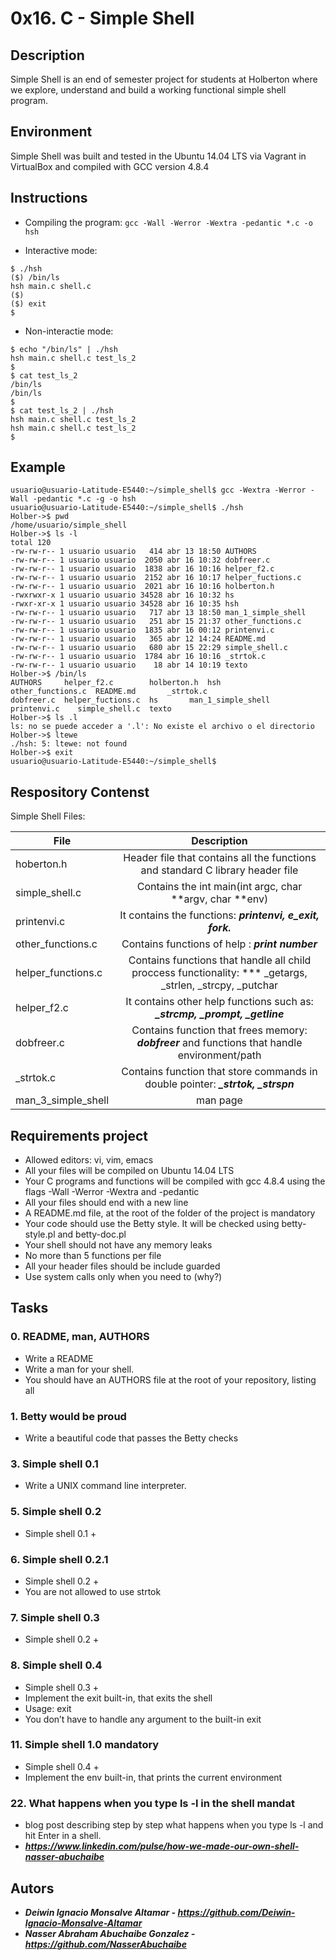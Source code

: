 # 0x16. C - Simple Shell

## Description

Simple Shell is an end of semester project for students at Holberton where we explore, understand and build a working functional simple shell program.


## Environment

Simple Shell was built and tested in the Ubuntu 14.04 LTS via Vagrant in VirtualBox and compiled with GCC version 4.8.4

## Instructions

-   Compiling the program: `gcc -Wall -Werror -Wextra -pedantic *.c -o hsh`

-   Interactive mode:
```
$ ./hsh
($) /bin/ls
hsh main.c shell.c
($)
($) exit
$
```
-   Non-interactie mode:
```
$ echo "/bin/ls" | ./hsh
hsh main.c shell.c test_ls_2
$
$ cat test_ls_2
/bin/ls
/bin/ls
$
$ cat test_ls_2 | ./hsh
hsh main.c shell.c test_ls_2
hsh main.c shell.c test_ls_2
$
```

## Example
```
usuario@usuario-Latitude-E5440:~/simple_shell$ gcc -Wextra -Werror -Wall -pedantic *.c -g -o hsh
usuario@usuario-Latitude-E5440:~/simple_shell$ ./hsh
Holber->$ pwd
/home/usuario/simple_shell
Holber->$ ls -l
total 120
-rw-rw-r-- 1 usuario usuario   414 abr 13 18:50 AUTHORS
-rw-rw-r-- 1 usuario usuario  2050 abr 16 10:32 dobfreer.c
-rw-rw-r-- 1 usuario usuario  1838 abr 16 10:16 helper_f2.c
-rw-rw-r-- 1 usuario usuario  2152 abr 16 10:17 helper_fuctions.c
-rw-rw-r-- 1 usuario usuario  2021 abr 16 10:16 holberton.h
-rwxrwxr-x 1 usuario usuario 34528 abr 16 10:32 hs
-rwxr-xr-x 1 usuario usuario 34528 abr 16 10:35 hsh
-rw-rw-r-- 1 usuario usuario   717 abr 13 18:50 man_1_simple_shell
-rw-rw-r-- 1 usuario usuario   251 abr 15 21:37 other_functions.c
-rw-rw-r-- 1 usuario usuario  1835 abr 16 00:12 printenvi.c
-rw-rw-r-- 1 usuario usuario   365 abr 12 14:24 README.md
-rw-rw-r-- 1 usuario usuario   680 abr 15 22:29 simple_shell.c
-rw-rw-r-- 1 usuario usuario  1784 abr 16 10:16 _strtok.c
-rw-rw-r-- 1 usuario usuario    18 abr 14 10:19 texto
Holber->$ /bin/ls
AUTHORS     helper_f2.c        holberton.h  hsh			other_functions.c  README.md	   _strtok.c
dobfreer.c  helper_fuctions.c  hs	    man_1_simple_shell	printenvi.c	   simple_shell.c  texto
Holber->$ ls .l
ls: no se puede acceder a '.l': No existe el archivo o el directorio
Holber->$ ltewe
./hsh: 5: ltewe: not found
Holber->$ exit
usuario@usuario-Latitude-E5440:~/simple_shell$ 
```

## Respository Contenst

Simple Shell Files:

| File | Description
| ------------- |:-------------:|
| hoberton.h | Header file that contains all the functions and standard C library header file
| simple_shell.c | Contains the int main(int argc, char **argv, char **env)
| printenvi.c | It contains the functions: ***printenvi, e_exit, fork.***
| other_functions.c | Contains functions of help : ***print number***
| helper_functions.c |  Contains functions that handle all child proccess functionality: *** _getargs, _strlen, _strcpy, _putchar
| helper_f2.c | It contains other help functions such as: ***_strcmp, _prompt, _getline***
| dobfreer.c | Contains function that frees memory: ***dobfreer*** and functions that handle environment/path
| _strtok.c | Contains function that store commands in double pointer: ***_strtok, _strspn***
| man_3_simple_shell | man page

 ## Requirements project

-   Allowed editors: vi, vim, emacs
-   All your files will be compiled on Ubuntu 14.04 LTS
-   Your C programs and functions will be compiled with gcc 4.8.4 using the flags -Wall -Werror -Wextra and -pedantic
-   All your files should end with a new line
-   A README.md file, at the root of the folder of the project is mandatory
-   Your code should use the Betty style. It will be checked using betty-style.pl and betty-doc.pl
-   Your shell should not have any memory leaks
-   No more than 5 functions per file
-   All your header files should be include guarded
-   Use system calls only when you need to (why?)

## Tasks

### 0. README, man, AUTHORS 
-   Write a README
-   Write a man for your shell.
-   You should have an AUTHORS file at the root of your repository, listing all

### 1. Betty would be proud
-   Write a beautiful code that passes the Betty checks

### 3. Simple shell 0.1 
-   Write a UNIX command line interpreter.

### 5. Simple shell 0.2
-   Simple shell 0.1 +

### 6. Simple shell 0.2.1
-   Simple shell 0.2 +
-   You are not allowed to use strtok

### 7. Simple shell 0.3
-   Simple shell 0.2 +

### 8. Simple shell 0.4 
-   Simple shell 0.3 +
-   Implement the exit built-in, that exits the shell
-   Usage: exit
-   You don’t have to handle any argument to the built-in exit

### 11. Simple shell 1.0 mandatory
-   Simple shell 0.4 +
-   Implement the env built-in, that prints the current environment

### 22. What happens when you type ls -l in the shell mandat
-   blog post describing step by step what happens when you type ls -l and hit Enter in a shell.
-   ***<https://www.linkedin.com/pulse/how-we-made-our-own-shell-nasser-abuchaibe>***

## Autors

-   ***Deiwin Ignacio Monsalve Altamar - <https://github.com/Deiwin-Ignacio-Monsalve-Altamar>***
-   ***Nasser Abraham Abuchaibe Gonzalez - <https://github.com/NasserAbuchaibe>***